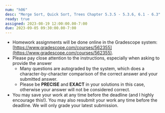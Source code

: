 ```yaml
---
num: "h06"
desc: "Merge Sort, Quick Sort, Trees Chapter 5.3.5 - 5.3.6, 6.1 - 6.3"
ready: true
assigned: 2023-08-19 12:00:00.00-7:00
due: 2023-09-05 09:30:00.00-7:00
---
```


* Homework assignments will be done online in the Gradescope system: [https://www.gradescope.com/courses/562355](https://www.gradescope.com/courses/562355).
* Please pay close attention to the instructions, especially when asking to provide the answer
	* Many questions are autograded by the system, which does a character-by-character comparison of the correct answer and your submitted answer.
	* Please be **PRECISE** and **EXACT** in your solutions in this case, otherwise your answer will not be considered correct.
* You may save your work at any time before the deadline (and I highly encourage this!). You may also resubmit your work any time before the deadline. We will only grade your latest submission.
